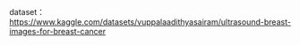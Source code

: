dataset：
https://www.kaggle.com/datasets/vuppalaadithyasairam/ultrasound-breast-images-for-breast-cancer

